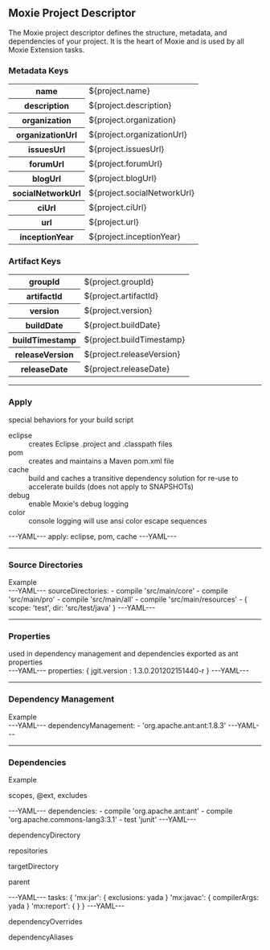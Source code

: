 ## Moxie Project Descriptor

The Moxie project descriptor defines the structure, metadata, and dependencies of your project.  It is the heart of Moxie and is used by all Moxie Extension tasks.

### Metadata Keys
<table class="table table-striped table-bordered table-condensed">
<tbody>
<tr><th>name</th>            <td>${project.name}</td></tr>
<tr><th>description</th>     <td>${project.description}</td></tr>
<tr><th>organization</th>    <td>${project.organization}</td></tr>
<tr><th>organizationUrl</th> <td>${project.organizationUrl}</td></tr>
<tr><th>issuesUrl</th>       <td>${project.issuesUrl}</td></tr>
<tr><th>forumUrl</th>        <td>${project.forumUrl}</td></tr>
<tr><th>blogUrl</th>         <td>${project.blogUrl}</td></tr>
<tr><th>socialNetworkUrl</th><td>${project.socialNetworkUrl}</td></tr>
<tr><th>ciUrl</th>           <td>${project.ciUrl}</td></tr>
<tr><th>url</th>             <td>${project.url}</td></tr>
<tr><th>inceptionYear</th>   <td>${project.inceptionYear}</td></tr>
</tbody>
</table>

### Artifact Keys
<table class="table table-striped table-bordered table-condensed">
<tbody>
<tr><th>groupId</th>       <td>${project.groupId}</td></tr>
<tr><th>artifactId</th>    <td>${project.artifactId}</td></tr>
<tr><th>version</th>       <td>${project.version}</td></tr>
<tr><th>buildDate</th>     <td>${project.buildDate}</td></tr>
<tr><th>buildTimestamp</th><td>${project.buildTimestamp}</td></tr>
<tr><th>releaseVersion</th><td>${project.releaseVersion}</td></tr>
<tr><th>releaseDate</th>   <td>${project.releaseDate}</td></tr>
</tbody>
</table>

<hr/>

### Apply
<div class="row">
<div class="span8">
special behaviors for your build script
<dl>
 <dt>eclipse</dt>
 <dd>creates Eclipse .project and .classpath files</dd>
 <dt>pom</dt>
 <dd>creates and maintains a Maven pom.xml file</dd>
 <dt>cache</dt>
 <dd>build and caches a transitive dependency solution for re-use to accelerate builds (does not apply to SNAPSHOTs)</dd>
 <dt>debug</dt>
 <dd>enable Moxie's debug logging</dd>
 <dt>color</dt>
 <dd>console logging will use ansi color escape sequences</dd>
</dl>
</div>

<div class="span4">
---YAML---
apply: eclipse, pom, cache
---YAML---

</div>
</div>

<hr/>

### Source Directories

<div class="row">
<div class="span8">
Example
</div>

<div class="span4">
---YAML---
sourceDirectories: 
- compile 'src/main/core'
- compile 'src/main/pro'
- compile 'src/main/all'
- compile 'src/main/resources'
- { scope: 'test', dir: 'src/test/java' }
---YAML---

</div>
</div>

<hr/>

### Properties

<div class="row">
<div class="span8">
used in dependency management and dependencies
exported as ant properties
</div>

<div class="span4">
---YAML---
properties: {
  jgit.version : 1.3.0.201202151440-r
}
---YAML---

</div>
</div>

<hr/>

### Dependency Management

<div class="row">
<div class="span8">
Example
</div>

<div class="span4">
---YAML---
dependencyManagement:
- 'org.apache.ant:ant:1.8.3'
---YAML---

</div>
</div>

<hr/>

### Dependencies

<div class="row">
<div class="span8">
Example

scopes, @ext, excludes
</div>

<div class="span4">
---YAML---
dependencies:
- compile 'org.apache.ant:ant'
- compile 'org.apache.commons-lang3:3.1'
- test 'junit'
---YAML---

</div>
</div>

dependencyDirectory

repositories

targetDirectory

parent

---YAML---
tasks: {
    'mx:jar': {
	    exclusions: yada
	}
    'mx:javac': {
        compilerArgs: yada
	}
    'mx:report': {
	}
}
---YAML---

dependencyOverrides

dependencyAliases